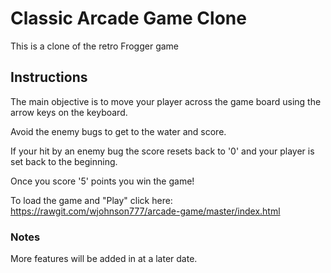 # Classic Arcade Game Clone

This is a clone of the retro Frogger game

## Instructions

The main objective is to move your player across the game board using the arrow keys on the keyboard.

Avoid the enemy bugs to get to the water and score.

If your hit by an enemy bug the score resets back to '0' and your player is set back to the beginning.

Once you score '5' points you win the game!

To load the game and "Play" click here: https://rawgit.com/wjohnson777/arcade-game/master/index.html

### Notes

More features will be added in at a later date.
